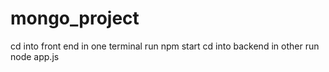 # mongo_project
cd into front end in one terminal 
  run npm start
cd into backend in other 
  run node app.js 
